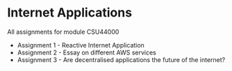 # Internet Applications
All assignments for module CSU44000
- Assignment 1 - Reactive Internet Application
- Assignment 2 - Essay on different AWS services
- Assignment 3 - Are decentralised applications the future of the internet?
